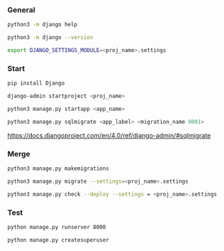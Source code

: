 
### General
```bash
python3 -m django help
```
```bash
python3 -m django --version
```
```bash
export DJANGO_SETTINGS_MODULE=<proj_name>.settings
```



### Start
```bash
pip install Django
```
```bash
django-admin startproject <proj_name>
```
```bash
python3 manage.py startapp <app_name>
```
```bash
python3 manage.py sqlmigrate <app_label> <migration_name 0001>
```
https://docs.djangoproject.com/en/4.0/ref/django-admin/#sqlmigrate
### Merge
```bash
python3 manage.py makemigrations
```
```bash
python3 manage.py migrate --settings=<proj_name>.settings
```
```bash
python3 manage.py check --deploy --settings = <proj_name>.settings
```
### Test
```bash
python manage.py runserver 8000
```
```bash
python manage.py createsuperuser
```
